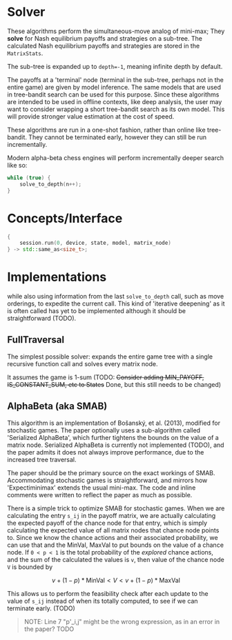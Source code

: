 # Solver

These algorithms perform the simultaneous-move analog of mini-max; They **solve** for Nash equilibrium payoffs and strategies on a sub-tree. The calculated Nash equilibrium payoffs and strategies are stored in the `MatrixStats`.

The sub-tree is expanded up to `depth=-1`, meaning infinite depth by default.

The payoffs at a 'terminal' node (terminal in the sub-tree, perhaps not in the entire game) are given by model inference. The same models that are used in tree-bandit search can be used for this purpose. Since these algorithms are intended to be used in offline contexts, like deep analysis, the user may want to consider wrapping a short tree-bandit search as its own model. This will provide stronger value estimation at the cost of speed.

These algorithms are run in a one-shot fashion, rather than online like tree-bandit. They cannot be terminated early, however they can still be run incrementally.  

Modern alpha-beta chess engines will perform incrementally deeper search like so:
```cpp
while (true) {
	solve_to_depth(n++);
}
```

# Concepts/Interface

```cpp
{
    session.run(0, device, state, model, matrix_node)
} -> std::same_as<size_t>;
```

# Implementations

while also using information from the last `solve_to_depth` call, such as move orderings, to expedite the current call. This kind of 'iterative deepening' as it is often called has yet to be implemented although it should be straightforward (TODO).

## FullTraversal

The simplest possible solver: expands the entire game tree with a single recursive function call and solves every matrix node.

It assumes the game is 1-sum (TODO: ~~Consider adding MIN_PAYOFF, IS_CONSTANT_SUM, etc to States~~ Done, but this still needs to be changed)

## AlphaBeta (aka SMAB)

This algorithm is an implementation of Bošanský, et al. (2013), modified for stochastic games. The paper optionally uses a sub-algorithm called 'Serialized AlphaBeta', which further tightens the bounds on the value of a matrix node. Serialized AlphaBeta is currently not implemented (TODO), and the paper admits it does not always improve performance, due to the increased tree traversal.

The paper should be the primary source on the exact workings of SMAB. Accommodating stochastic games is straightforward, and mirrors how 'Expectiminimax' extends the usual mini-max. The code and inline comments were written to reflect the paper as much as possible.

There is a simple trick to optimize SMAB for stochastic games. When we are calculating the entry `s_ij` in the payoff matrix, we are actually calculating the expected payoff of the chance node for that entry, which is simply calculating the expected value of all matrix nodes that chance node points to.
Since we know the chance actions and their associated probability, we can use that and the MinVal, MaxVal to put bounds on the value of a chance node.
If `0 < p < 1` is the total probability of the *explored* chance actions, and the sum of the calculated the values is `v`, then value of the chance node `V` is bounded by

$$v + (1 - p) * \text{MinVal} < V < v + (1 - p) * \text{MaxVal}$$

This allows us to perform the feasibility check after each update to the value of `s_ij` instead of when its totally computed, to see if we can terminate early. (TODO)


> NOTE: Line 7 "p'_i,j" might be the wrong expression, as in an error in the paper? TODO
